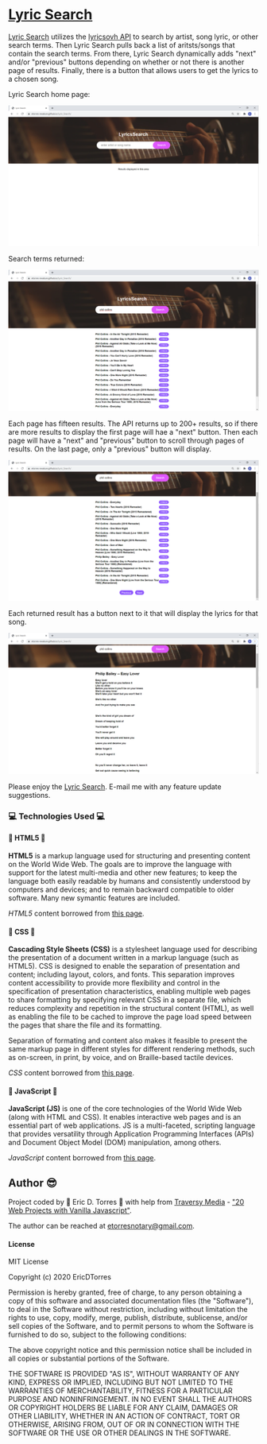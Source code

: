 # [Lyric Search](https://etorres-revature.github.io/Lyric_Search/)

[Lyric Search]() utilizes the [lyricsovh API](https://lyricsovh.docs.apiary.io/#) to search by artist, song lyric, or other search terms.  Then Lyric Search pulls back a list of aritsts/songs that contain the search terms.  From there, Lyric Search dynamically adds "next" and/or "previous" buttons depending on whether or not there is another page of results.  Finally, there is a button that allows users to get the lyrics to a chosen song. 

Lyric Search home page:

![LYRIC SEARCH home page](./assets/images/screenshots/lyric-search-home.png)

Search terms returned:

![LYRIC SEARCH search](./assets/images/screenshots/lyric-search.png)

Each page has fifteen results.  The API returns up to 200+ results, so if there are more results to display the first page will hae a "next" button.  Then each page will have a "next" and "previous" button to scroll through pages of results.  On the last page, only a "previous" button will display. 

![LYRIC SEARCH next previous buttons](./assets/images/screenshots/lyric-search-next-previous.png)

Each returned result has a button next to it that will display the lyrics for that song.

![LYRIC SEARCH lyrics](./assets/images/screenshots/lyric-search-lyrics.png)

Please enjoy the [Lyric Search](https://etorres-revature.github.io/Lyric_Search/).  E-mail me with any feature update suggestions.

### :computer: Technologies Used :computer:

#### :memo: HTML5 :memo:

**HTML5** is a markup language used for structuring and presenting content on the World Wide Web.  The goals are to improve the language with support for the latest multi-media and other new features; to keep the language both easily readable by humans and consistently understood by computers and devices; and to remain backward compatible to older software.  Many new symantic features are included.

*HTML5* content borrowed from <a target="_blank" rel="noopener noreferrer">[this page](https://en.wikipedia.org/wiki/HTML5).</a>

#### :art: CSS :art:

**Cascading Style Sheets (CSS)** is a stylesheet language used for describing the presentation of a document written in a markup language (such as HTML5).  CSS is designed to enable the separation of presentation and content; including layout, colors, and fonts.  This separation improves content accessibility to provide more flexibility and control in the specification of presentation characteristics, enabling multiple web pages to share formatting by specifying relevant CSS in a separate file, which reduces complexity and repetition in the structural content (HTML), as well as enabling the file to be cached to improve the page load speed between the pages that share the file and its formatting.

Separation of formating and content also makes it feasible to present the same markup page in different styles for different rendering methods, such as on-screen, in print, by voice, and on Braille-based tactile devices. 

*CSS* content borrowed from <a target="_blank" rel="noopener noreferrer">[this page](https://en.wikipedia.org/wiki/Cascading_Style_Sheets).</a>

#### :sparkler: JavaScript :sparkler:

**JavaScript (JS)** is one of the core technologies of the World Wide Web (along with HTML and CSS). It enables interactive web pages and is an essential part of web applications.  JS is a multi-faceted, scripting language that provides versatility through Application Programming Interfaces (APIs) and Document Object Model (DOM) manipulation, among others.

*JavaScript* content borrowed from <a target="_blank" rel="noopener noreferrer">[this page](https://en.wikipedia.org/wiki/JavaScript).</a>

## Author :sunglasses:

Project coded by :green_heart: Eric D. Torres :green_heart: with help from [Traversy Media](https://traversymedia.com/) - ["20 Web Projects with Vanilla Javascript"](https://vanillawebprojects.com/).  

The author can be reached at etorresnotary@gmail.com. 

#### License

MIT License

Copyright (c) 2020 EricDTorres

Permission is hereby granted, free of charge, to any person obtaining a copy
of this software and associated documentation files (the "Software"), to deal
in the Software without restriction, including without limitation the rights
to use, copy, modify, merge, publish, distribute, sublicense, and/or sell
copies of the Software, and to permit persons to whom the Software is
furnished to do so, subject to the following conditions:

The above copyright notice and this permission notice shall be included in all
copies or substantial portions of the Software.

THE SOFTWARE IS PROVIDED "AS IS", WITHOUT WARRANTY OF ANY KIND, EXPRESS OR
IMPLIED, INCLUDING BUT NOT LIMITED TO THE WARRANTIES OF MERCHANTABILITY,
FITNESS FOR A PARTICULAR PURPOSE AND NONINFRINGEMENT. IN NO EVENT SHALL THE
AUTHORS OR COPYRIGHT HOLDERS BE LIABLE FOR ANY CLAIM, DAMAGES OR OTHER
LIABILITY, WHETHER IN AN ACTION OF CONTRACT, TORT OR OTHERWISE, ARISING FROM,
OUT OF OR IN CONNECTION WITH THE SOFTWARE OR THE USE OR OTHER DEALINGS IN THE
SOFTWARE.
